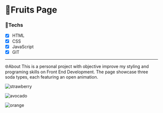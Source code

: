 # 🍓Fruits Page

### 🎯Techs
- [x] HTML
- [x] CSS
- [x] JavaScript
- [x] GIT

<hr>

🌐About
This is a personal project with objective improve my styling and programing skills on Front End Development.
The page showcase three soda types, each featuring an open animation.

![strawberry](https://github.com/user-attachments/assets/735a013e-c20e-47ad-ac3f-e71851794501)

![avocado](https://github.com/user-attachments/assets/8855e83d-197e-4007-8101-98a79f922101)

![orange](https://github.com/user-attachments/assets/72094c31-719e-4214-b34e-09f4e60d1c4c)
